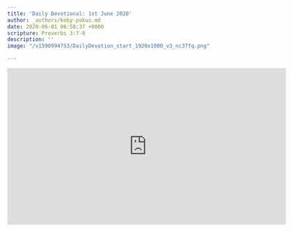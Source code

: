 ```yaml
---
title: 'Daily Devotional: 1st June 2020'
author: _authors/koby-pokus.md
date: 2020-06-01 06:58:37 +0000
scripture: Proverbs 3:7-8
description: ''
image: "/v1590994753/DailyDevotion_start_1920x1080_v3_nc37fq.png"

---
```

<iframe src="https://player.vimeo.com/video/424591022" width="640" height="360" frameborder="0" allow="autoplay; fullscreen" allowfullscreen></iframe>